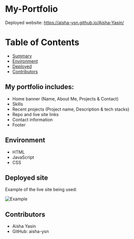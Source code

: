 # My-Portfolio
Deployed website: https://aisha-ysn.github.io/Aisha-Yasin/

# Table of Contents 
  - [Summary](#My-portfolio-includes:)
  - [Environment](#environment)
  - [Deployed](#Deployed-site)
  - [Contributors](#contributors)

## My portfolio includes:
* Home banner (Name, About Me, Projects & Contact)
* Skills
* Recent projects (Project name, Description & tech stacks)
* Repo and live site links
* Contact information
* Footer

## Environment
* HTML
* JavaScript
* CSS

## Deployed site
Example of the live site being used:


![Example](https://user-images.githubusercontent.com/83360651/128640196-b285b077-435e-4526-82d2-034f613186de.gif)

## Contributors 
* Aisha Yasin
* GitHub: aisha-ysn

